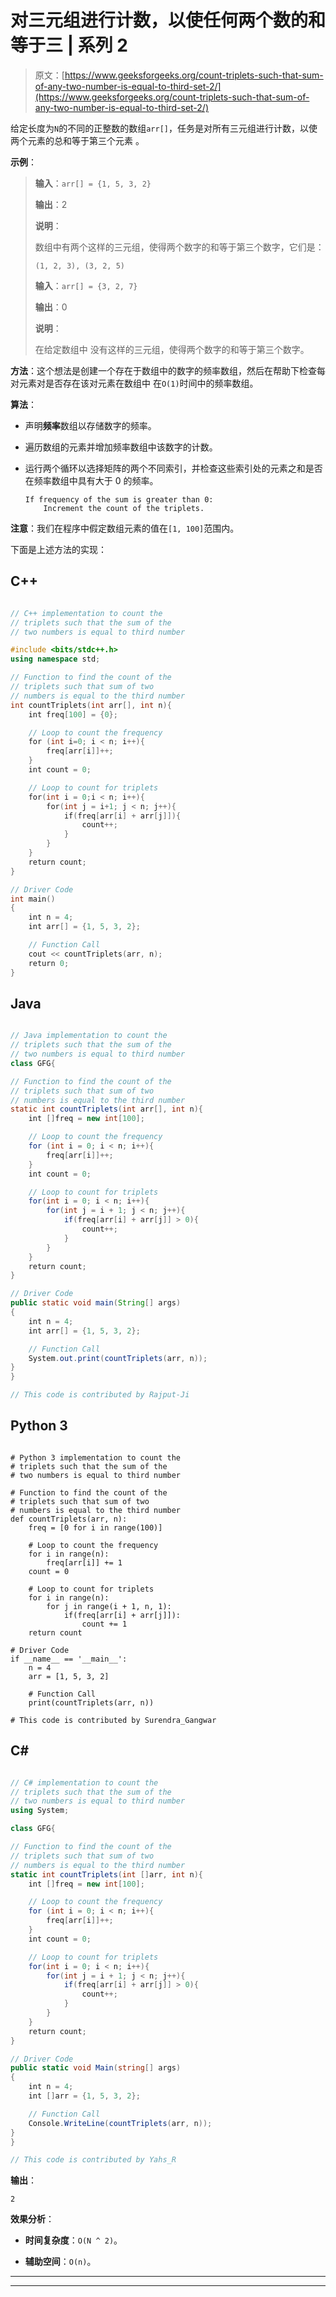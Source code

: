 # 对三元组进行计数，以使任何两个数的和等于三 | 系列 2

> 原文：[https://www.geeksforgeeks.org/count-triplets-such-that-sum-of-any-two-number-is-equal-to-third-set-2/](https://www.geeksforgeeks.org/count-triplets-such-that-sum-of-any-two-number-is-equal-to-third-set-2/)

给定长度为`N`的不同的正整数的数组`arr[]`，任务是对所有三元组进行计数，以使两个元素的总和等于第三个元素 。

**示例**：

> **输入**：`arr[] = {1, 5, 3, 2}`
>
> **输出**：2
>
> **说明**：
>
> 数组中有两个这样的三元组，使得两个数字的和等于第三个数字，它们是：
>
> `(1, 2, 3), (3, 2, 5)`
> 
> **输入**：`arr[] = {3, 2, 7}`
>
> **输出**：0
>
> **说明**：
>
> 在给定数组中 没有这样的三元组，使得两个数字的和等于第三个数字。

**方法**：这个想法是创建一个存在于数组中的数字的频率数组，然后在帮助下检查每对元素对是否存在该对元素在数组中 在`O(1)`时间中的频率数组。

**算法**：

*   声明**频率**数组以存储数字的频率。

*   遍历数组的元素并增加频率数组中该数字的计数。

*   运行两个循环以选择矩阵的两个不同索引，并检查这些索引处的元素之和是否在频率数组中具有大于 0 的频率。

    ```
    If frequency of the sum is greater than 0:
        Increment the count of the triplets.

    ```

**注意**：我们在程序中假定数组元素的值在`[1, 100]`范围内。

下面是上述方法的实现：

## C++

```cpp

// C++ implementation to count the 
// triplets such that the sum of the 
// two numbers is equal to third number 

#include <bits/stdc++.h> 
using namespace std; 

// Function to find the count of the  
// triplets such that sum of two  
// numbers is equal to the third number  
int countTriplets(int arr[], int n){ 
    int freq[100] = {0}; 

    // Loop to count the frequency 
    for (int i=0; i < n; i++){ 
        freq[arr[i]]++; 
    } 
    int count = 0; 

    // Loop to count for triplets 
    for(int i = 0;i < n; i++){ 
        for(int j = i+1; j < n; j++){ 
            if(freq[arr[i] + arr[j]]){ 
                count++; 
            } 
        } 
    } 
    return count; 
} 

// Driver Code 
int main() 
{ 
    int n = 4; 
    int arr[] = {1, 5, 3, 2}; 

    // Function Call 
    cout << countTriplets(arr, n); 
    return 0; 
} 

```

## Java

```java

// Java implementation to count the 
// triplets such that the sum of the 
// two numbers is equal to third number 
class GFG{ 

// Function to find the count of the  
// triplets such that sum of two  
// numbers is equal to the third number  
static int countTriplets(int arr[], int n){ 
    int []freq = new int[100]; 

    // Loop to count the frequency 
    for (int i = 0; i < n; i++){ 
        freq[arr[i]]++; 
    } 
    int count = 0; 

    // Loop to count for triplets 
    for(int i = 0; i < n; i++){ 
        for(int j = i + 1; j < n; j++){ 
            if(freq[arr[i] + arr[j]] > 0){ 
                count++; 
            } 
        } 
    } 
    return count; 
} 

// Driver Code 
public static void main(String[] args) 
{ 
    int n = 4; 
    int arr[] = {1, 5, 3, 2}; 

    // Function Call 
    System.out.print(countTriplets(arr, n)); 
} 
} 

// This code is contributed by Rajput-Ji 

```

## Python 3

```

# Python 3 implementation to count the 
# triplets such that the sum of the 
# two numbers is equal to third number 

# Function to find the count of the  
# triplets such that sum of two  
# numbers is equal to the third number  
def countTriplets(arr, n): 
    freq = [0 for i in range(100)] 

    # Loop to count the frequency 
    for i in range(n): 
        freq[arr[i]] += 1
    count = 0

    # Loop to count for triplets 
    for i in range(n): 
        for j in range(i + 1, n, 1): 
            if(freq[arr[i] + arr[j]]): 
                count += 1
    return count 

# Driver Code 
if __name__ == '__main__': 
    n = 4
    arr = [1, 5, 3, 2] 

    # Function Call 
    print(countTriplets(arr, n)) 

# This code is contributed by Surendra_Gangwar 

```

## C#

```cs

// C# implementation to count the  
// triplets such that the sum of the  
// two numbers is equal to third number  
using System; 

class GFG{  

// Function to find the count of the  
// triplets such that sum of two  
// numbers is equal to the third number  
static int countTriplets(int []arr, int n){  
    int []freq = new int[100];  

    // Loop to count the frequency  
    for (int i = 0; i < n; i++){  
        freq[arr[i]]++;  
    }  
    int count = 0;  

    // Loop to count for triplets  
    for(int i = 0; i < n; i++){  
        for(int j = i + 1; j < n; j++){  
            if(freq[arr[i] + arr[j]] > 0){  
                count++;  
            }  
        }  
    }  
    return count;  
}  

// Driver Code  
public static void Main(string[] args)  
{  
    int n = 4;  
    int []arr = {1, 5, 3, 2};  

    // Function Call  
    Console.WriteLine(countTriplets(arr, n));  
}  
}  

// This code is contributed by Yahs_R 

```

**输出**：

```
2

```

**效果分析**：

*   **时间复杂度**：`O(N ^ 2)`。

*   **辅助空间**：`O(n)`。



* * *

* * *



